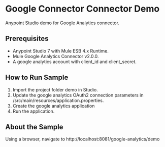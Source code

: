 Google Connector Connector Demo
====================================
Anypoint Studio demo for Google Analytics connector.


Prerequisites
---------------

* Anypoint Studio 7 with Mule ESB 4.x Runtime.
* Mule Google Analytics Connector v2.0.0.
* A google analytics account with client_id and client_secret.

How to Run Sample
-----------------

1. Import the project folder demo in Studio.
2. Update the google analytics OAuth2 connection parameters in /src/main/resources/application.properties.
3. Create the google analytics application
5. Run the application.

About the Sample
----------------

Using a browser, navigate to http://localhost:8081/google-analytics/demo